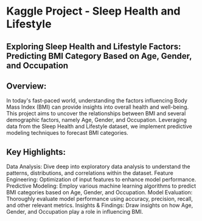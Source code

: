 # Kaggle Project - Sleep Health and Lifestyle
## Exploring Sleep Health and Lifestyle Factors: Predicting BMI Category Based on Age, Gender, and Occupation

## Overview:

In today's fast-paced world, understanding the factors influencing Body Mass Index (BMI) can provide insights into overall health and well-being. This project aims to uncover the relationships between BMI and several demographic factors, namely Age, Gender, and Occupation. Leveraging data from the Sleep Health and Lifestyle dataset, we implement predictive modeling techniques to forecast BMI categories.

## Key Highlights:

Data Analysis: Dive deep into exploratory data analysis to understand the patterns, distributions, and correlations within the dataset.
Feature Engineering: Optimization of input features to enhance model performance.
Predictive Modeling: Employ various machine learning algorithms to predict BMI categories based on Age, Gender, and Occupation.
Model Evaluation: Thoroughly evaluate model performance using accuracy, precision, recall, and other relevant metrics.
Insights & Findings: Draw insights on how Age, Gender, and Occupation play a role in influencing BMI.
